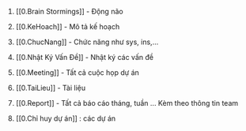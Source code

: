 
1. [[0.Brain Stormings]] - Động não

2. [[0.KeHoach]] - Mô tả kế hoạch 

3. [[0.ChucNang]] - Chức năng như sys, ins,...

4. [[0.Nhật Ký Vấn Đề]] - Nhật ký các vấn đề

5. [[0.Meeting]] - Tất cả cuộc họp dự án

6. [[0.TaiLieu]] - Tài liệu

7. [[0.Report]] - Tất cả báo cáo tháng, tuần ... Kèm theo thông tin team
8. [[0.Chỉ huy dự án]] : các dự án


